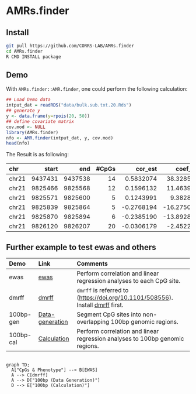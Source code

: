 # AMRs.finder

[TODO]: Description

## Install

```sh
git pull https://github.com/CORRS-LAB/AMRs.finder
cd AMRs.finder
R CMD INSTALL package
```

## Demo

With `AMRs.finder::AMR.finder`, one could perform the following calculation:

```R
## Load Demo data
intput_dat = readRDS("data/bulk.sub.txt.20.Rds")
## generate y
y <- data.frame(y=rpois(20, 50))
## define covariate matrix
cov.mod <- NULL
library(AMRs.finder)
nfo <- AMR.finder(intput_dat, y, cov.mod)
head(nfo)
```


The Result is as following:

|chr   |   start|     end| #CpGs|    cor_est|    coef_lm|   p_value|     methX| methY|       FDR|
|:-----|-------:|-------:|-----:|----------:|----------:|---------:|---------:|-----:|---------:|
|chr21 | 9437431| 9437538|    14|  0.5832074|  38.328544| 0.0069528| 0.6017233|    49| 0.2759106|
|chr21 | 9825466| 9825568|    12|  0.1596132|  11.463980| 0.5014693| 0.2783314|    49| 0.6066556|
|chr21 | 9825571| 9825600|     5|  0.1243991|   9.382826| 0.6012908| 0.2705365|    49| 0.6540356|
|chr21 | 9825839| 9825864|     5| -0.2768194| -16.275038| 0.2373935| 0.3259030|    49| 0.4405461|
|chr21 | 9825870| 9825894|     6| -0.2385190| -13.892837| 0.3111941| 0.4334588|    49| 0.4909643|
|chr21 | 9826120| 9826207|    20| -0.0306179|  -2.452290| 0.8980380| 0.2583344|    49| 0.8980380|


## Further example to test ewas and others

| Demo | Link | Comments |
|:-----|:-----|:---------|
| ewas | [ewas](./scripts/demo-ewas.R) |  Perform correlation and linear regression analyses to each CpG site.|
| dmrff | [dmrff](./scripts/demo-dmrff.R) | `dmrff` is referred to (https://doi.org/10.1101/508556). Install [dmrff](https://github.com/perishky/dmrff) first.|
| 100bp-gen | [Data-generation](./scripts/demo-100bp-generation.R) |  Segment CpG sites into non-overlapping 100bp genomic regions.|
| 100bp-cal | [Calculation](./scripts/demo-100bp-cal.R) | Perform correlation and linear regression analyses to 100bp genomic regions.|

```mermaid

graph TD;
  A["CpGs & Phenotype"] --> B[EWAS]
  A --> C[dmrff]
  A --> D["100bp (Data Generation)"]
  D --> E["100bp (Calculation)"]
```
